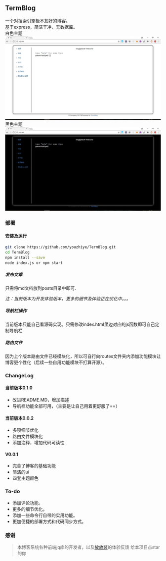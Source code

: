 ## TermBlog

一个对搜索引擎极不友好的博客。  
基于express，简洁干净，无数据库。  
白色主题  
<img src="./img/08.jpg">  
黑色主题  
<img src="./img/33.jpg">

### 部署

#### 安装及运行

```bash
git clone https://github.com/youzhiye/TermBlog.git
cd TermBlog
npm install --save 
node index.js or npm start
```  

##### 发布文章

只需将md文档放到posts目录中即可.

*注：当前版本为开发体验版本，更多的细节及体验正在优化中。。。*  
##### 导航栏操作

当前版本只能自己看源码实现。只需修改index.html里边对应的js函数即可自己定制导航栏  

##### 路由文件

因为上个版本路由文件已经模块化，所以可自行向routes文件夹内添加功能模块让博客更个性化（后续一些自用功能模块不打算开源）。  

### ChangeLog

#### 当前版本0.1.0

* 改进README.MD，增加描述
* 导航栏功能全部可用，（主要是让自己用着更舒服了==）  

#### 当前版本0.0.2  

* 多项细节优化  
* 路由文件模块化  
* 添加注释，增加代码可读性

#### V0.0.1  

* 完善了博客的基础功能    
* 简洁的ui  
* 四套主题颜色  

### To-do  

* 添加评论功能。  
* 更多的细节优化。 
* 添加一些命令行自带的实用功能。  
* 更加便捷的部署方式和代码同步方式。 

### 感谢  
> 本博客系统各种前端jq库的开发者，以及[放放酱](https://godeep.pro)的体验反馈
> 给本项目点star的你